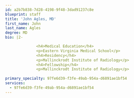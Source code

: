 ```yaml
---
id: a2b7b838-7d28-4198-9f48-3dad91237c8e
blueprint: staff
title: 'John Agles, MD'
first_name: John
last_name: Agles
degree: MD
bio: |2-

              <h4>Medical Education</h4>
              <p>Eastern Virginia Medical School</p>
              <h4>Residency</h4>
              <p>Mallinckrodt Institute of Radiology</p>
              <h4>Fellowship</h4>
              <p>Mallinckrodt Institute of Radiology</p>
          
primary_specialty: 97fe6d39-f3fe-49ab-954a-d6891ae1bf54
services:
  - 97fe6d39-f3fe-49ab-954a-d6891ae1bf54
---
```

